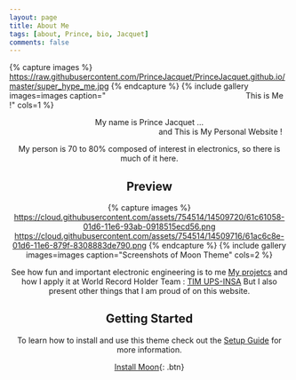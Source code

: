 ```yaml
---
layout: page
title: About Me
tags: [about, Prince, bio, Jacquet]
comments: false
---
```

    

{% capture images %}
    https://raw.githubusercontent.com/PrinceJacquet/PrinceJacquet.github.io/master/super_hype_me.jpg
{% endcapture %}
{% include gallery images=images caption="&emsp;&emsp;&emsp;&emsp;&emsp;&emsp;&emsp;&emsp;&emsp;&emsp;&emsp;&emsp;&emsp;&emsp;&emsp;&emsp;&emsp;&emsp;This is Me !" cols=1 %}


<center>
My name is Prince Jacquet  ...  <br>  &emsp;&emsp;&emsp;&emsp;&emsp;&emsp;&emsp;&emsp;&emsp;&emsp;&emsp;&emsp;&emsp;&emsp;&emsp;&emsp;&emsp;&emsp; and This is My Personal Website !<center>

My person is 70 to 80% composed of interest in electronics, so there is much of it here. <br>

## Preview

{% capture images %}
    https://cloud.githubusercontent.com/assets/754514/14509720/61c61058-01d6-11e6-93ab-0918515ecd56.png
    https://cloud.githubusercontent.com/assets/754514/14509716/61ac6c8e-01d6-11e6-879f-8308883de790.png
{% endcapture %}
{% include gallery images=images caption="Screenshots of Moon Theme" cols=2 %}


See how fun and important electronic engineering is to me  [My projetcs](http://taylantatli.github.io/Moon) and how I apply it at World Record Holder Team : [TIM UPS-INSA](http://www.timupsinsa.com/)
But I also present other things that I am proud of on this website.






## Getting Started

To learn how to install and use this theme check out the [Setup Guide](http://taylantatli.me/Moon/moon-theme/) for more information.
      
[Install Moon](https://github.com/TaylanTatli/Moon){: .btn} 

